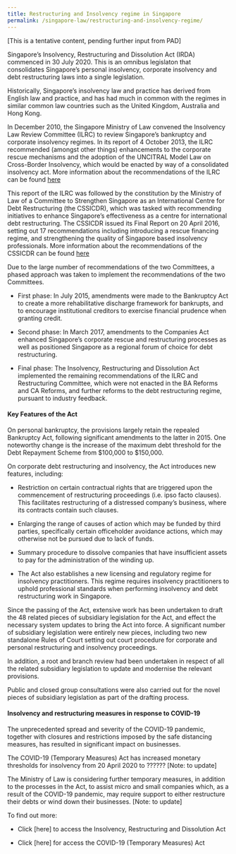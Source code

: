 ```yaml
---
title: Restructuring and Insolvency regime in Singapore
permalink: /singapore-law/restructuring-and-insolvency-regime/
---
```


[This is a tentative content, pending further input from PAD]

Singapore’s Insolvency, Restructuring and Dissolution Act (IRDA) commenced in 30 July 2020. This is an omnibus legislaton that consolidates Singapore’s personal insolvency, corporate insolvency and debt restructuring laws into a single legislation.

Historically, Singapore’s insolvency law and practice has derived from English law and practice, and has had much in common with the regimes in similar common law countries such as the United Kingdom, Australia and Hong Kong.

In December 2010, the Singapore Ministry of Law convened the Insolvency Law Review Committee (ILRC) to review Singapore’s bankruptcy and corporate insolvency regimes. In its report of 4 October 2013, the ILRC recommended (amongst other things) enhancements to the corporate rescue mechanisms and the adoption of the UNCITRAL Model Law on Cross-Border Insolvency, which would be enacted by way of a consolidated insolvency act. More information about the recommendations of the ILRC can be found [here](https://www.mlaw.gov.sg/files/news/public-consultations/2013/10/RevisedReportoftheInsolvencyLawReviewCommittee.pdf)

This report of the ILRC was followed by the constitution by the Ministry of Law of a Committee to Strengthen Singapore as an International Centre for Debt Restructuring (the CSSICDR), which was tasked with recommending initiatives to enhance Singapore’s effectiveness as a centre for international debt restructuring. The CSSICDR issued its Final Report on 20 April 2016, setting out 17 recommendations including introducing a rescue financing regime, and strengthening the quality of Singapore based insolvency professionals. More information about the recommendations of the CSSICDR can be found [here](https://www.mlaw.gov.sg/files/news/public-consultations/2016/04/Recommendations%20of%20the%20Committee.pdf)

Due to the large number of recommendations of the two Committees, a phased approach was taken to implement the recommendations of the two Committees.

- First phase: In July 2015, amendments were made to the Bankruptcy Act to create a more rehabilitative discharge framework for bankrupts, and to encourage
institutional creditors to exercise financial prudence when granting credit.

- Second phase: In March 2017, amendments to the Companies Act enhanced Singapore’s corporate rescue and restructuring processes as well as positioned Singapore as a regional forum of choice for debt restructuring.

- Final phase: The Insolvency, Restructuring and Dissolution Act implemented the remaining recommendations of the ILRC and Restructuring Committee, which were not enacted in the BA Reforms and CA Reforms, and further reforms to the debt restructuring regime, pursuant to industry feedback. 


#### Key Features of the Act

On personal bankruptcy, the provisions largely retain the repealed Bankruptcy Act, following significant amendments to the latter in 2015. One noteworthy change is the increase of the maximum debt threshold for the Debt Repayment Scheme from $100,000 to $150,000.

On corporate debt restructuring and insolvency, the Act introduces new features, including:

- Restriction on certain contractual rights that are triggered upon the commencement of restructuring proceedings (i.e. ipso facto clauses). This facilitates restructuring of a distressed company’s business, where its contracts contain such clauses.

- Enlarging the range of causes of action which may be funded by third parties, specifically certain officeholder avoidance actions, which may otherwise not be pursued due to lack of funds.

- Summary procedure to dissolve companies that have insufficient assets to pay for the administration of the winding up.

- The Act also establishes a new licensing and regulatory regime for insolvency practitioners. This regime requires insolvency practitioners to uphold professional standards when performing insolvency and debt restructuring work in Singapore.

Since the passing of the Act, extensive work has been undertaken to draft the 48 related pieces of subsidiary legislation for the Act, and effect the necessary system
updates to bring the Act into force. A significant number of subsidiary legislation were entirely new pieces, including two new standalone Rules of Court setting out court procedure for corporate and personal restructuring and insolvency proceedings.

In addition, a root and branch review had been undertaken in respect of all the related subsidiary legislation to update and modernise the relevant provisions.

Public and closed group consultations were also carried out for the novel pieces of subsidiary legislation as part of the drafting process. 


#### Insolvency and restructuring measures in response to COVID-19

The unprecedented spread and severity of the COVID-19 pandemic, together with closures and restrictions imposed by the safe distancing measures, has resulted in significant impact on businesses.

The COVID-19 (Temporary Measures) Act has increased monetary thresholds for insolvency from 20 April 2020 to ?????? [Note: to update]

The Ministry of Law is considering further temporary measures, in addition to the processes in the Act, to assist micro and small companies which, as a result of the COVID-19 pandemic, may require support to either restructure their debts or wind down their businesses. [Note: to update]

To find out more:

- Click [here] to access the Insolvency, Restructuring and Dissolution Act

- Click [here] for access the COVID-19 (Temporary Measures) Act 
